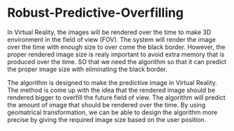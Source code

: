 # Robust-Predictive-Overfilling

In Virtual Reality, the images will be rendered over the time to make 3D environment in the field of view (FOV). The system will render the image over the time with enough size to over come the black border. However, the proper rendered image size is realy important to avoid extra memory that is produced over the time. SO that we need the algorithm so that it can predict the proper image size with eliminating the black border.

The algorithm is designed to make the predictive image in Virtual Reality. The method is come up with the idea that the rendered image should be rendered bigger to overfill the future field of view. The algorithm will predict the amount of image that should be rendered over the time. By using geomatrical transformation, we can be able to design the algorithm more precise by giving the required image size based on the user position.
